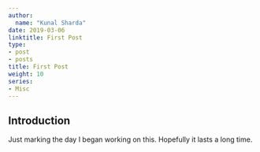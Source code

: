 ```yaml
---
author:
  name: "Kunal Sharda"
date: 2019-03-06
linktitle: First Post
type:
- post
- posts
title: First Post
weight: 10
series: 
- Misc
---
```



## Introduction

Just marking the day I began working on this. Hopefully it lasts a long time.